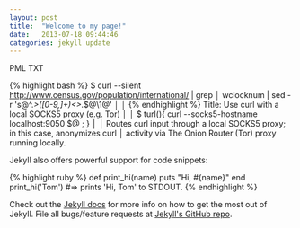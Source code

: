 ```yaml
---
layout: post
title:  "Welcome to my page!"
date:   2013-07-18 09:44:46
categories: jekyll update
---
```


PML TXT

{% highlight bash %}
$ curl --silent http://www.census.gov/population/international/ | grep          │
wclocknum | sed -r 's@^.*>([0-9,]+)<>.*$@\1@'                                   │
                                                                                │
{% endhighlight %}
Title: Use curl with a local SOCKS5 proxy (e.g. Tor)                            │
                                                                                │
$ turl(){ curl --socks5-hostname localhost:9050 $@ ; }                          │
                                                                                │
Routes curl input through a local SOCKS5 proxy; in this case, anonymizes curl   │
activity via The Onion Router (Tor) proxy running locally. 

Jekyll also offers powerful support for code snippets:

{% highlight ruby %}
def print_hi(name)
  puts "Hi, #{name}"
end
print_hi('Tom')
#=> prints 'Hi, Tom' to STDOUT.
{% endhighlight %}

Check out the [Jekyll docs][jekyll] for more info on how to get the most out of Jekyll. File all bugs/feature requests at [Jekyll's GitHub repo][jekyll-gh].

[jekyll-gh]: https://github.com/mojombo/jekyll
[jekyll]:    http://jekyllrb.com
